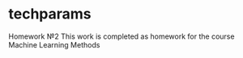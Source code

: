 # techparams
Homework №2
This work is completed as homework for the course Machine Learning Methods
